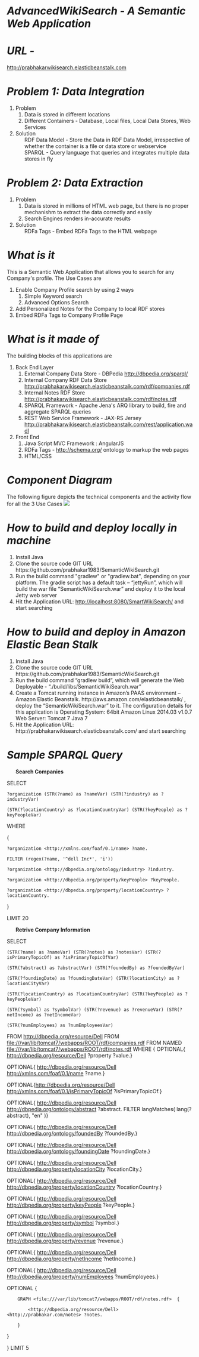 # <em>AdvancedWikiSearch - A Semantic Web Application</em>

# <em>URL - </em>
<a href="http://prabhakarwikisearch.elasticbeanstalk.com">http://prabhakarwikisearch.elasticbeanstalk.com</a>

# <em>Problem 1: Data Integration</em>
  <ol>
    <li>Problem
        <ol>
          <li>Data is stored in different locations</li>
          <li>Different Containers - Database, Local files, Local Data Stores, Web Services</li>
        </ol>
    </li>
    <li>Solution
      <ol>RDF Data Model - Store the Data in RDF Data Model, irrespective of whether the container is a file or data store or webservice</ol>
      <ol>SPARQL - Query language that queries and integrates multiple data stores in fly</ol>
    </li>
  </ol>
  
# <em>Problem 2: Data Extraction</em>
  <ol>
    <li>Problem
        <ol>
          <li>Data is stored in millions of HTML web page, but there is no proper mechanishm to extract the data correctly and easily</li>
          <li>Search Engines renders in-accurate results</li>
        </ol>
    </li>
    <li>Solution
      <ol>RDFa Tags - Embed RDFa Tags to the HTML webpage</ol>
    </li>
  </ol>
  

# <em>What is it</em>
This is a Semantic Web Application that allows you to search for any Company's profile. 
The Use Cases are
  <ol>
    <li>Enable Company Profile search by using 2 ways
        <ol>
          <li>Simple Keyword search</li>
          <li>Advanced Options Search</li>
        </ol>
    </li>
    <li>Add Personalized Notes for the Company to local RDF stores</li>
    <li>Embed RDFa Tags to Company Profile Page</li>
  </ol>

# <em>What is it made of</em>
  The building blocks of this applications are
    <ol>
      <li>Back End Layer
            <ol>
                <li>External Company Data Store - DBPedia <a href="http://dbpedia.org/sparql/">http://dbpedia.org/sparql/</a></li>
                <li>Internal Company RDF Data Store http://prabhakarwikisearch.elasticbeanstalk.com/rdf/companies.rdf</li>
                <li>Internal Notes RDF Store http://prabhakarwikisearch.elasticbeanstalk.com/rdf/notes.rdf</li>
                <li>SPARQL Framework - Apache Jena's ARQ library to build, fire and aggregate SPARQL queries</li>
                <li>REST Web Service Framework - JAX-RS Jersey http://prabhakarwikisearch.elasticbeanstalk.com/rest/application.wadl</li>
            </ol>
      </li>
      <li>Front End
          <ol>
            <li>Java Script MVC Framework : AngularJS </li>
            <li>RDFa Tags - <a href="http://schema.org/">http://schema.org/</a> ontology to markup the web pages</li>
            <li>HTML/CSS</li>
          </ol>
      </li>
    </ol>
    
# <em>Component Diagram</em>
  The following figure depicts the technical components and the activity flow for all the 3 Use Cases
  <img src="https://s3-us-west-2.amazonaws.com/semanticwikisearch/images/ComponentDiagram.png"/>
  
# <em>How to build and deploy locally in machine</em>
  <ol>
  	<li>Install Java</li>
  	<li>Clone the source code GIT URL https://github.com/prabhakar1983/SemanticWikiSearch.git</li>
  	<li>Run the build command "gradlew" or "gradlew.bat", depending on your platform. The gradle script has a default task – “jettyRun”, which will build the war file “SemanticWikiSearch.war” and deploy it to the local Jetty web server</li> 
  	<li>Hit the Application URL: <a href="http://localhost:8080/SmartWikiSearch/">http://localhost:8080/SmartWikiSearch/</a> and start searching</li>
  </ol>
  
# <em>How to build and deploy in Amazon Elastic Bean Stalk</em>
  <ol>
  	<li>Install Java</li>
  	<li>Clone the source code GIT URL https://github.com/prabhakar1983/SemanticWikiSearch.git</li>
  	<li>Run the build command “gradlew build”, which will generate the Web Deployable - “./build/libs/SemanticWikiSearch.war”</li> 
  	<li>Create a Tomcat running instance in Amazon’s PAAS environment – Amazon Elastic Beanstalk. http://aws.amazon.com/elasticbeanstalk/ , deploy the “SemanticWikiSearch.war” to it. 
The configuration details for this application is
 	Operating System: 64bit Amazon Linux 2014.03 v1.0.7
Web Server: Tomcat 7 Java 7
</li>
  	<li>Hit the Application URL: http://prabhakarwikisearch.elasticbeanstalk.com/ and start searching</li>
  </ol>

# <em>Sample SPARQL Query</em>
  <ol><b>Search Companies</b></ol>
  
  SELECT 
  
    ?organization (STR(?name) as ?nameVar) (STR(?industry) as ?industryVar) 
    
    (STR(?locationCountry) as ?locationCountryVar) (STR(?keyPeople) as ?keyPeopleVar) 
    
  WHERE 
  
  {
  
    ?organization <http://xmlns.com/foaf/0.1/name> ?name. 
    
    FILTER (regex(?name, '^dell Inc*', 'i')) 
    
    ?organization <http://dbpedia.org/ontology/industry> ?industry.  
    
    ?organization <http://dbpedia.org/property/keyPeople> ?keyPeople. 
    
    ?organization <http://dbpedia.org/property/locationCountry> ?locationCountry.  
    
  }
  
  LIMIT 20
  
  <ol><b>Retrive Company Information</b></ol>
  
SELECT 

    (STR(?name) as ?nameVar) (STR(?notes) as ?notesVar) (STR(?isPrimaryTopicOf) as ?isPrimaryTopicOfVar) 
    
    (STR(?abstract) as ?abstractVar) (STR(?foundedBy) as ?foundedByVar) 
    
    (STR(?foundingDate) as ?foundingDateVar) (STR(?locationCity) as ?locationCityVar) 
    
    (STR(?locationCountry) as ?locationCountryVar) (STR(?keyPeople) as ?keyPeopleVar) 
    
    (STR(?symbol) as ?symbolVar) (STR(?revenue) as ?revenueVar) (STR(?netIncome) as ?netIncomeVar) 
    
    (STR(?numEmployees) as ?numEmployeesVar) 
    
FROM 
    <http://dbpedia.org/resource/Dell> 
FROM 
    <file:///var/lib/tomcat7/webapps/ROOT/rdf/companies.rdf> 
FROM NAMED 
    <file:///var/lib/tomcat7/webapps/ROOT/rdf/notes.rdf> 
WHERE 
{ 
  OPTIONAL{ <http://dbpedia.org/resource/Dell> ?property ?value.} 
  
  OPTIONAL{ <http://dbpedia.org/resource/Dell> <http://xmlns.com/foaf/0.1/name> ?name.}
  
  OPTIONAL{<http://dbpedia.org/resource/Dell> <http://xmlns.com/foaf/0.1/isPrimaryTopicOf> ?isPrimaryTopicOf.} 
  
  OPTIONAL{ <http://dbpedia.org/resource/Dell> <http://dbpedia.org/ontology/abstract> ?abstract. 
                FILTER langMatches( lang(?abstract), "en" )} 
              
  OPTIONAL{ <http://dbpedia.org/resource/Dell> <http://dbpedia.org/ontology/foundedBy> ?foundedBy.} 
  
  OPTIONAL{ <http://dbpedia.org/resource/Dell> <http://dbpedia.org/ontology/foundingDate> ?foundingDate.} 
  
  OPTIONAL{ <http://dbpedia.org/resource/Dell> <http://dbpedia.org/property/locationCity> ?locationCity.}
  
  OPTIONAL{ <http://dbpedia.org/resource/Dell> <http://dbpedia.org/property/locationCountry> ?locationCountry.} 
  
  OPTIONAL{ <http://dbpedia.org/resource/Dell> <http://dbpedia.org/property/keyPeople> ?keyPeople.} 
  
  OPTIONAL{ <http://dbpedia.org/resource/Dell> <http://dbpedia.org/property/symbol> ?symbol.} 
  
  OPTIONAL{ <http://dbpedia.org/resource/Dell> <http://dbpedia.org/property/revenue> ?revenue.} 
  
  OPTIONAL{ <http://dbpedia.org/resource/Dell> <http://dbpedia.org/property/netIncome> ?netIncome.} 
  
  OPTIONAL{ <http://dbpedia.org/resource/Dell> <http://dbpedia.org/property/numEmployees> ?numEmployees.}
  
  OPTIONAL {
  
        GRAPH <file:///var/lib/tomcat7/webapps/ROOT/rdf/notes.rdf>  {
        
            <http://dbpedia.org/resource/Dell> <http://prabhakar.com/notes> ?notes.
            
        }
        
  }
  
} LIMIT 5
            
